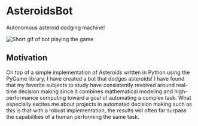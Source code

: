 # AsteroidsBot
Autonomous asteroid dodging machine!

![Short gif of bot playing the game](Media/AsteroidBotGif.gif)

## Motivation

On top of a simple implementation of Asteroids written in Python using the PyGame library, I have created a bot that dodges asteroids!  I have found that my favorite subjects to study have consistently revolved around real-time decision making since it combines mathematical modeling and high-performance computing toward a goal of automating a complex task.  What especially excites me about projects in automated decision making such as this is that with a robust implementation, the results will often far surpass the capabilities of a human performing the same task.





